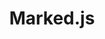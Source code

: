 ---
git: https://github.com/markedjs/marked
logohandle: js_marked
sort: marked
title: Marked.js
website: https://marked.js.org/
---